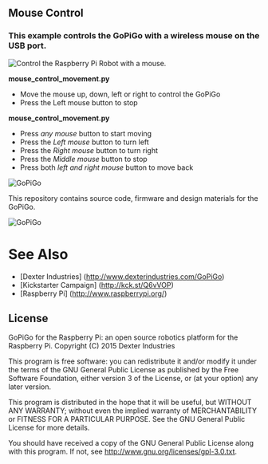 ## Mouse Control
### This example controls the GoPiGo with a wireless mouse on the USB port.

![Control the Raspberry Pi Robot with a mouse. ](https://raw.githubusercontent.com/DexterInd/GoPiGo/master/Software/Python/Examples/Mouse%20Control/GoPiGo-Mouse-Control-with-Raspberry-Pi.jpg
 "Control the Raspberry Pi Robot with a mouse.")


**mouse_control_movement.py**

- Move the mouse up, down, left or right to control the GoPiGo
- Press the Left mouse button to stop

**mouse_control_movement.py**

- Press _any mouse_ button to start moving
- Press the _Left mouse_ button to turn left
- Press the _Right mouse_ button to turn right
- Press the _Middle mouse_ button to stop
- Press both _left and right mouse_ button to move back



![ GoPiGo ](https://raw.githubusercontent.com/DexterInd/GoPiGo/master/GoPiGo_Chassis-300.jpg)

This repository contains source code, firmware and design materials for the GoPiGo.

![ GoPiGo ](https://raw.githubusercontent.com/DexterInd/GoPiGo/master/GoPiGo_Front_Facing_Camera300.jpg)

# See Also

- [Dexter Industries] (http://www.dexterindustries.com/GoPiGo)
- [Kickstarter Campaign] (http://kck.st/Q6vVOP)
- [Raspberry Pi] (http://www.raspberrypi.org/)


## License
GoPiGo for the Raspberry Pi: an open source robotics platform for the Raspberry Pi.
Copyright (C) 2015  Dexter Industries

This program is free software: you can redistribute it and/or modify
it under the terms of the GNU General Public License as published by
the Free Software Foundation, either version 3 of the License, or
(at your option) any later version.

This program is distributed in the hope that it will be useful,
but WITHOUT ANY WARRANTY; without even the implied warranty of
MERCHANTABILITY or FITNESS FOR A PARTICULAR PURPOSE.  See the
GNU General Public License for more details.

You should have received a copy of the GNU General Public License
along with this program.  If not, see <http://www.gnu.org/licenses/gpl-3.0.txt>.